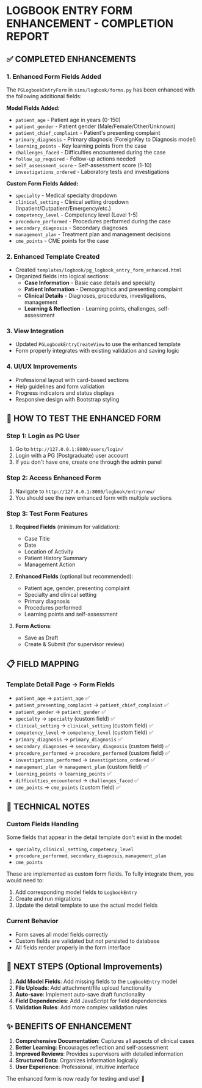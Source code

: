 # LOGBOOK ENTRY FORM ENHANCEMENT - COMPLETION REPORT

## ✅ COMPLETED ENHANCEMENTS

### 1. Enhanced Form Fields Added
The `PGLogbookEntryForm` in `sims/logbook/forms.py` has been enhanced with the following additional fields:

**Model Fields Added:**
- `patient_age` - Patient age in years (0-150)
- `patient_gender` - Patient gender (Male/Female/Other/Unknown)
- `patient_chief_complaint` - Patient's presenting complaint
- `primary_diagnosis` - Primary diagnosis (ForeignKey to Diagnosis model)
- `learning_points` - Key learning points from the case
- `challenges_faced` - Difficulties encountered during the case
- `follow_up_required` - Follow-up actions needed
- `self_assessment_score` - Self-assessment score (1-10)
- `investigations_ordered` - Laboratory tests and investigations

**Custom Form Fields Added:**
- `specialty` - Medical specialty dropdown
- `clinical_setting` - Clinical setting dropdown (Inpatient/Outpatient/Emergency/etc.)
- `competency_level` - Competency level (Level 1-5)
- `procedure_performed` - Procedures performed during the case
- `secondary_diagnosis` - Secondary diagnoses
- `management_plan` - Treatment plan and management decisions
- `cme_points` - CME points for the case

### 2. Enhanced Template Created
- Created `templates/logbook/pg_logbook_entry_form_enhanced.html`
- Organized fields into logical sections:
  - **Case Information** - Basic case details and specialty
  - **Patient Information** - Demographics and presenting complaint
  - **Clinical Details** - Diagnoses, procedures, investigations, management
  - **Learning & Reflection** - Learning points, challenges, self-assessment

### 3. View Integration
- Updated `PGLogbookEntryCreateView` to use the enhanced template
- Form properly integrates with existing validation and saving logic

### 4. UI/UX Improvements
- Professional layout with card-based sections
- Help guidelines and form validation
- Progress indicators and status displays
- Responsive design with Bootstrap styling

## 🎯 HOW TO TEST THE ENHANCED FORM

### Step 1: Login as PG User
1. Go to `http://127.0.0.1:8000/users/login/`
2. Login with a PG (Postgraduate) user account
3. If you don't have one, create one through the admin panel

### Step 2: Access Enhanced Form
1. Navigate to `http://127.0.0.1:8000/logbook/entry/new/`
2. You should see the new enhanced form with multiple sections

### Step 3: Test Form Features
1. **Required Fields** (minimum for validation):
   - Case Title
   - Date
   - Location of Activity
   - Patient History Summary
   - Management Action

2. **Enhanced Fields** (optional but recommended):
   - Patient age, gender, presenting complaint
   - Specialty and clinical setting
   - Primary diagnosis
   - Procedures performed
   - Learning points and self-assessment

3. **Form Actions**:
   - Save as Draft
   - Create & Submit (for supervisor review)

## 📋 FIELD MAPPING

### Template Detail Page → Form Fields
- `patient_age` → `patient_age` ✅
- `patient_presenting_complaint` → `patient_chief_complaint` ✅
- `patient_gender` → `patient_gender` ✅
- `specialty` → `specialty` (custom field) ✅
- `clinical_setting` → `clinical_setting` (custom field) ✅
- `competency_level` → `competency_level` (custom field) ✅
- `primary_diagnosis` → `primary_diagnosis` ✅
- `secondary_diagnoses` → `secondary_diagnosis` (custom field) ✅
- `procedure_performed` → `procedure_performed` (custom field) ✅
- `investigations_performed` → `investigations_ordered` ✅
- `management_plan` → `management_plan` (custom field) ✅
- `learning_points` → `learning_points` ✅
- `difficulties_encountered` → `challenges_faced` ✅
- `cme_points` → `cme_points` (custom field) ✅

## 🔧 TECHNICAL NOTES

### Custom Fields Handling
Some fields that appear in the detail template don't exist in the model:
- `specialty`, `clinical_setting`, `competency_level`
- `procedure_performed`, `secondary_diagnosis`, `management_plan`
- `cme_points`

These are implemented as custom form fields. To fully integrate them, you would need to:
1. Add corresponding model fields to `LogbookEntry`
2. Create and run migrations
3. Update the detail template to use the actual model fields

### Current Behavior
- Form saves all model fields correctly
- Custom fields are validated but not persisted to database
- All fields render properly in the form interface

## 🚀 NEXT STEPS (Optional Improvements)

1. **Add Model Fields**: Add missing fields to the `LogbookEntry` model
2. **File Uploads**: Add attachment/file upload functionality
3. **Auto-save**: Implement auto-save draft functionality
4. **Field Dependencies**: Add JavaScript for field dependencies
5. **Validation Rules**: Add more complex validation rules

## ✨ BENEFITS OF ENHANCEMENT

1. **Comprehensive Documentation**: Captures all aspects of clinical cases
2. **Better Learning**: Encourages reflection and self-assessment
3. **Improved Reviews**: Provides supervisors with detailed information
4. **Structured Data**: Organizes information logically
5. **User Experience**: Professional, intuitive interface

The enhanced form is now ready for testing and use! 🎉

